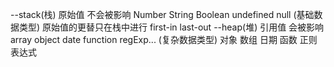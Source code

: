 --stack(栈)  原始值  不会被影响
    Number String Boolean undefined null  (基础数据类型)
    原始值的更替只在栈中进行
    first-in  last-out
--heap(堆)  引用值  会被影响
    array object date function regExp...   (复杂数据类型)
对象 数组 日期 函数 正则表达式